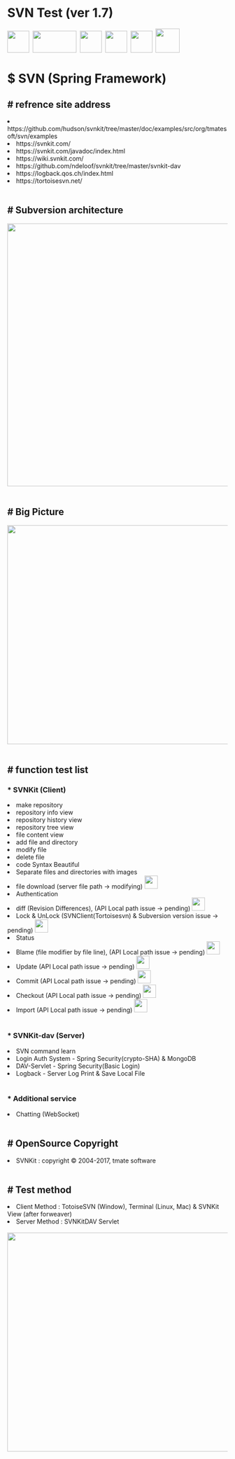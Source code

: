 # SVN Test (ver 1.7)
<div>
<img src="https://raw.githubusercontent.com/seochangwook/forweaver.dev-SVN/master/gitimage/svnicon.png" width="50" height="50">&nbsp
<img src="https://raw.githubusercontent.com/seochangwook/forweaver.dev-SVN/master/gitimage/svnkiticon.png" width="100" height="50">&nbsp
<img src="https://raw.githubusercontent.com/seochangwook/forweaver.dev-SVN/master/gitimage/springicon.png" width="50" height="50">&nbsp
<img src="https://raw.githubusercontent.com/seochangwook/forweaver.dev-SVN/master/gitimage/springsecurityicon.png" width="50" height="50">&nbsp
<img src="https://raw.githubusercontent.com/seochangwook/forweaver.dev-SVN/master/gitimage/mongodbicon.png" width="50" height="50">&nbsp
<img src="https://raw.githubusercontent.com/seochangwook/forweaver.dev-SVN/master/gitimage/tortoisesvnicon.png" width="55" height="55">
<div>
<div>
<h1><label>$ SVN (Spring Framework)</label>
</div>
</h1>
</div>
<div>
<h2><label># refrence site address</label></h2>
<li>https://github.com/hudson/svnkit/tree/master/doc/examples/src/org/tmatesoft/svn/examples</li>
<li>https://svnkit.com/</li>
<li>https://svnkit.com/javadoc/index.html</li>
<li>https://wiki.svnkit.com/</li>
<li>https://github.com/ndeloof/svnkit/tree/master/svnkit-dav</li>
<li>https://logback.qos.ch/index.html</li>
<li>https://tortoisesvn.net/</li>
</div>
<br>
<div>
<h2><label># Subversion architecture</label></h2>
<img src="https://raw.githubusercontent.com/seochangwook/forweaver.dev-SVN/master/gitScreenshot/screenshot_3_architecture.png" width="600" height="600">
</div>
<br>
<div>
<h2><label># Big Picture</label></h2>
<img src="https://github.com/seochangwook/forweaver.dev-SVN-FTP/blob/master/gitScreenshot/screenshot_1_bigpicture.png" width="800" height="500">
</div>
<br>
<div>
<h2><label># function test list</label></h2>
<h3><label>* SVNKit (Client)</label></h3>
<li>make repository</li>
<li>repository info view</li>
<li>repository history view</li>
<li>repository tree view</li>
<li>file content view</li>
<li>add file and directory</li>
<li>modify file</li>
<li>delete file</li>
<li>code Syntax Beautiful</li>
<li>Separate files and directories with images</li>
<li>file download (server file path -> modifying)
<img src="https://raw.githubusercontent.com/seochangwook/forweaver.dev-SVN/master/gitimage/fixicon.png" width="30" height="30">
</li>
<li>Authentication</li>
<li>diff (Revision Differences), (API Local path issue -> pending)
<img src="https://raw.githubusercontent.com/seochangwook/forweaver.dev-SVN/master/gitimage/warning.png" width="30" height="30">
</li>
<li>Lock & UnLock (SVNClient(Tortoisesvn) & Subversion  version issue -> pending)
<img src="https://raw.githubusercontent.com/seochangwook/forweaver.dev-SVN/master/gitimage/warning.png" width="30" height="30">
</li>
<li>Status</li>
<li>Blame (file modifier by file line), (API Local path issue -> pending)
<img src="https://raw.githubusercontent.com/seochangwook/forweaver.dev-SVN/master/gitimage/warning.png" width="30" height="30">
</li>
<li>Update (API Local path issue -> pending)
<img src="https://raw.githubusercontent.com/seochangwook/forweaver.dev-SVN/master/gitimage/warning.png" width="30" height="30">
</li>
<li>Commit (API Local path issue -> pending)
<img src="https://raw.githubusercontent.com/seochangwook/forweaver.dev-SVN/master/gitimage/warning.png" width="30" height="30">
</li>
<li>Checkout (API Local path issue -> pending)
<img src="https://raw.githubusercontent.com/seochangwook/forweaver.dev-SVN/master/gitimage/warning.png" width="30" height="30">
</li>
<li>Import (API Local path issue -> pending)
<img src="https://raw.githubusercontent.com/seochangwook/forweaver.dev-SVN/master/gitimage/warning.png" width="30" height="30">
</li>
</div>
<br>
<h3><label>* SVNKit-dav (Server)</label></h3>
<li>SVN command learn</li>
<li>Login Auth System - Spring Security(crypto-SHA) & MongoDB</li>
<li>DAV-Servlet - Spring Security(Basic Login)</li>
<li>Logback - Server Log Print & Save Local File</li>
<br>
<h3><label>* Additional service</label></h3>
<li>Chatting (WebSocket)</li>
<br>
<h2><label># OpenSource Copyright</label></h2>
<li>SVNKit : copyright © 2004-2017, tmate software</li>
<br>
<h2><label># Test method</label></h2>
<li>Client Method : TotoiseSVN (Window), Terminal (Linux, Mac) & SVNKit View (after forweaver)</li>
<li>Server Method : SVNKitDAV Servlet</li><br>
<img src="https://raw.githubusercontent.com/seochangwook/forweaver.dev-SVN/master/gitScreenshot/screenshot_2_teststructure.png" width="800" height="500">
